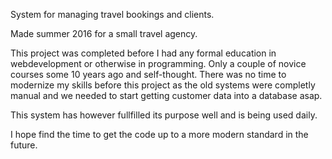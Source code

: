 System for managing travel bookings and clients.

Made summer 2016 for a small travel agency.

This project was completed before I had any formal education in webdevelopment or otherwise in programming. Only a couple of novice courses some 10 years ago and self-thought. There was no time to modernize my skills before this project as the old systems were completly manual and we needed to start getting customer data into a database asap. 

This system has however fullfilled its purpose well and is being used daily.

I hope find the time to get the code up to a more modern standard in the future.